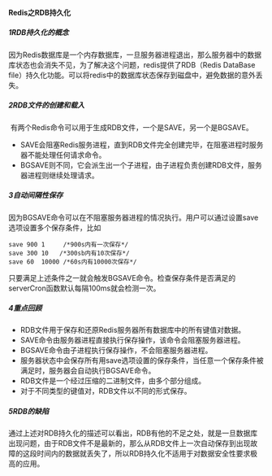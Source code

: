 #### Redis之RDB持久化

##### 1RDB持久化的概念

​	因为Redis数据库是一个内存数据库，一旦服务器进程退出，那么服务器中的数据库状态也会消失不见，为了解决这个问题，redis提供了RDB（Redis DataBase file）持久化功能。可以将redis中的数据库状态保存到磁盘中，避免数据的意外丢失。	

##### 2RDB文件的创建和载入

​	有两个Redis命令可以用于生成RDB文件，一个是SAVE，另一个是BGSAVE。

- SAVE会阻塞Redis服务进程，直到RDB文件完全创建完毕，在阻塞进程时服务器不能处理任何请求命令。
- BGSAVE则不同，它会派生出一个子进程，由子进程负责创建RDB文件，服务器进程则继续处理请求。

##### 3自动间隔性保存

​	因为BGSAVE命令可以在不阻塞服务器进程的情况执行。用户可以通过设置save选项设置多个保存条件，比如

```
save 900 1     /*900s内有一次保存*/
save 300 10   /*300sb内有10次保存*/
save 60  10000 /*60s内有10000次保存*/
```

只要满足上述条件之一就会触发BGSAVE命令。检查保存条件是否满足的serverCron函数默认每隔100ms就会检测一次。

##### 4重点回顾

- RDB文件用于保存和还原Redis服务器所有数据库中的所有键值对数据。
- SAVE命令由服务器进程直接执行保存操作，该命令会阻塞服务器进程。
- BGSAVE命令由子进程执行保存操作，不会阻塞服务器进程。
- 服务器状态中会保存所有用save选项设置的保存条件，当任意一个保存条件被满足时，服务器会自动执行BGSAVE命令。
- RDB文件是一个经过压缩的二进制文件，由多个部分组成。
- 对于不同类型的键值对，RDB文件以不同的形式保存。

##### 5RDB的缺陷

​	通过上述对RDB持久化的描述可以看出，RDB有他的不足之处，就是一旦数据库出现问题，由于RDB文件不是最新的，那么从RDB文件上一次自动保存到出现故障的这段时间内的数据就丢失了，所以RDB持久化不适用于对数据安全性要求极高的应用。